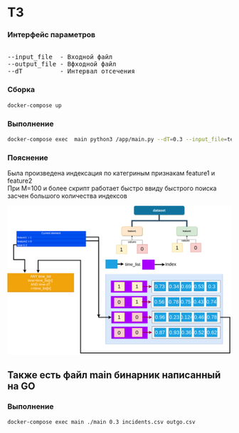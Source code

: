 ТЗ
========================
### Интерфейс параметров  
<pre> 
--input_file  - Входной файл
--output_file - Вфходной файл
--dT          - Интервал отсечения
</pre>

 
### Сборка
```bash
docker-compose up 
```
### Выполнение
```bash
docker-compose exec  main python3 /app/main.py --dT=0.3 --input_file=test.csv  --output_file=output.csv 
```
 
 
### Пояснение
Была произведена индексация по категриным признакам feature1 и feature2   
При M=100 и более скрипт работает быстро ввиду быстрого поиска засчен большого количества индексов

![alt demo](https://github.com/bedretdinov/TZ3/blob/master/Diagram.png?raw=true)


## Также есть файл main бинарник написанный на GO


### Выполнение
```bash
docker-compose exec main ./main 0.3 incidents.csv outgo.csv 
``` 